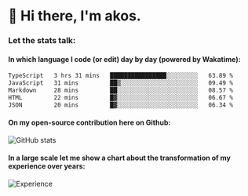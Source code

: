 # 👋 Hi there, I'm akos. 


### Let the stats talk:


#### In which language I code (or edit) day by day (powered by Wakatime): 

<!--START_SECTION:waka-->

```txt
TypeScript   3 hrs 31 mins   ████████████████░░░░░░░░░   63.89 %
JavaScript   31 mins         ██▒░░░░░░░░░░░░░░░░░░░░░░   09.49 %
Markdown     28 mins         ██░░░░░░░░░░░░░░░░░░░░░░░   08.57 %
HTML         22 mins         █▓░░░░░░░░░░░░░░░░░░░░░░░   06.67 %
JSON         20 mins         █▓░░░░░░░░░░░░░░░░░░░░░░░   06.34 %
```

<!--END_SECTION:waka-->

#### On my open-source contribution here on Github:
 
![GitHub stats](https://github-readme-stats.vercel.app/api?username=akosbalasko)

#### In a large scale let me show a chart about the transformation of my experience over years:   

![Experience](https://cr-skills-chart-widget.azurewebsites.net/api/api?username=akosbalasko)
